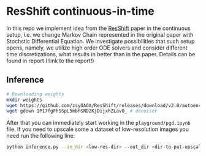 
# ResShift continuous-in-time

In this repo we implement idea from the [ResShift](https://arxiv.org/abs/2307.12348) paper in the continuous setup, i.e. we change Markov Chain represented in the original paper with Stochstic Differential Equation. We investigate possibilities that such setup opens, namely, we utilize high order ODE solvers and consider different time discretizations, what results in better than in the paper. Details can be found in report (!link to the report!)

**Inference**
---
```bash
# Downloading weights
mkdir weights
wget https://github.com/zsyOAOA/ResShift/releases/download/v2.0/autoencoder_vq_f4.pth # autoencoder
wget gdown 1P17fgFhSSpL5mbhSND2KjDijxhZLavO_ # denoiser
```
After that you can immediately start working in the `playground/pgd.ipynb` file.
If you need to upscale some a dataset  of low-resolution images you need run the following line:

```bash
python inference.py --in_dir <low-res-dir> --out_dir <dir-to-put-upscales> --config_path <path-to_config> --batch_size 8 --ro 1
```
